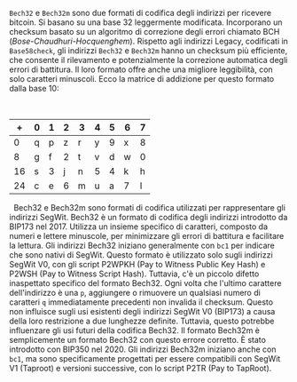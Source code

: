`Bech32` e `Bech32m` sono due formati di codifica degli indirizzi per ricevere bitcoin. Si basano su una base 32 leggermente modificata. Incorporano un checksum basato su un algoritmo di correzione degli errori chiamato BCH (*Bose-Chaudhuri-Hocquenghem*). Rispetto agli indirizzi Legacy, codificati in `Base58check`, gli indirizzi `Bech32` e `Bech32m` hanno un checksum più efficiente, che consente il rilevamento e potenzialmente la correzione automatica degli errori di battitura. Il loro formato offre anche una migliore leggibilità, con solo caratteri minuscoli. Ecco la matrice di addizione per questo formato dalla base 10:

&nbsp;

| +   | 0   | 1   | 2   | 3   | 4   | 5   | 6   | 7   |
| --- | --- | --- | --- | --- | --- | --- | --- | --- |
| 0   | q   | p   | z   | r   | y   | 9   | x   | 8   |
| 8   | g   | f   | 2   | t   | v   | d   | w   | 0   |
| 16  | s   | 3   | j   | n   | 5   | 4   | k   | h   |
| 24  | c   | e   | 6   | m   | u   | a   | 7   | l   |

&nbsp;
Bech32 e Bech32m sono formati di codifica utilizzati per rappresentare gli indirizzi SegWit. Bech32 è un formato di codifica degli indirizzi introdotto da BIP173 nel 2017. Utilizza un insieme specifico di caratteri, composto da numeri e lettere minuscole, per minimizzare gli errori di battitura e facilitare la lettura. Gli indirizzi Bech32 iniziano generalmente con `bc1` per indicare che sono nativi di SegWit. Questo formato è utilizzato solo sugli indirizzi SegWit V0, con gli script P2WPKH (Pay to Witness Public Key Hash) e P2WSH (Pay to Witness Script Hash). Tuttavia, c'è un piccolo difetto inaspettato specifico del formato Bech32. Ogni volta che l'ultimo carattere dell'indirizzo è una `p`, aggiungere o rimuovere un qualsiasi numero di caratteri `q` immediatamente precedenti non invalida il checksum. Questo non influisce sugli usi esistenti degli indirizzi SegWit V0 (BIP173) a causa della loro restrizione a due lunghezze definite. Tuttavia, questo potrebbe influenzare gli usi futuri della codifica Bech32. Il formato Bech32m è semplicemente un formato Bech32 con questo errore corretto. È stato introdotto con BIP350 nel 2020. Gli indirizzi Bech32m iniziano anche con `bc1`, ma sono specificamente progettati per essere compatibili con SegWit V1 (Taproot) e versioni successive, con lo script P2TR (Pay to TapRoot).